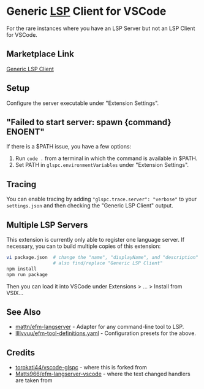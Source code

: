# Generic [LSP](https://microsoft.github.io/language-server-protocol/) Client for VSCode

For the rare instances where you have an LSP Server but not an LSP Client for VSCode.

## Marketplace Link

[Generic LSP Client](https://marketplace.visualstudio.com/items?itemName=llllvvuu.llllvvuu-glspc)

## Setup
Configure the server executable under "Extension Settings".

## "Failed to start server: spawn {command} ENOENT"
If there is a $PATH issue, you have a few options:
1. Run `code .` from a terminal in which the command is available in $PATH.
2. Set PATH in `glspc.environmentVariables` under "Extension Settings".

## Tracing
You can enable tracing by adding `"glspc.trace.server": "verbose"` to your `settings.json` and then checking the "Generic LSP Client" output.

## Multiple LSP Servers

This extension is currently only able to register one language server. If necessary, you can to build multiple copies of this extension:

```sh
vi package.json  # change the "name", "displayName", and "description" fields
                 # also find/replace "Generic LSP Client"
npm install
npm run package
```

Then you can load it into VSCode under Extensions > ... > Install from VSIX...

## See Also

- [mattn/efm-langserver](https://github.com/mattn/efm-langserver) - Adapter for any command-line tool to LSP.
- [llllvvuu/efm-tool-definitions.yaml](https://github.com/llllvvuu/efm-tool-definitions.yaml) - Configuration presets for the above.

## Credits

- [torokati44/vscode-glspc](https://gitlab.com/torokati44/vscode-glspc) - where this is forked from
- [Matts966/efm-langserver-vscode](https://github.com/Matts966/efm-langserver-vscode) - where the text changed handlers are taken from
